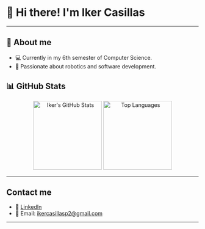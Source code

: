 # 👋 Hi there! I'm Iker Casillas
---

## 📢 About me

- 💻 Currently in my 6th semester of Computer Science.
- 🤖 Passionate about robotics and software development.


## 📊 GitHub Stats

<p align="center">
  <img src="https://github-readme-stats.vercel.app/api?username=IkerCasillass&show_icons=true&theme=dracula" alt="Iker's GitHub Stats" height="180px"/>
  <img src="https://github-readme-stats.vercel.app/api/top-langs/?username=IkerCasillass&layout=compact&theme=dracula" alt="Top Languages" height="180px"/>
</p>

---

## Contact me

- 🔗 [LinkedIn](linkedin.com/in/ikercasillass)
- 📧 Email: ikercasillasp2@gmail.com 
---

